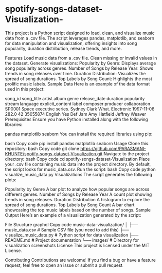 # spotify-songs-dataset-Visualization-
This project is a Python script designed to load, clean, and visualize music data from a .csv file. The script leverages pandas, matplotlib, and seaborn for data manipulation and visualization, offering insights into song popularity, duration distribution, release trends, and more.

Features
Load music data from a .csv file.
Clean missing or invalid values in the dataset.
Generate visualizations:
Popularity by Genre: Displays average song popularity across genres.
Number of Songs by Release Year: Shows trends in song releases over time.
Duration Distribution: Visualizes the spread of song durations.
Top Labels by Song Count: Highlights the most prolific music labels.
Sample Data
Here is an example of the data format used in this project:

song_id	song_title	artist	album	genre	release_date	duration	popularity	stream	language	explicit_content	label	composer	producer	collaboration
SP0001	Space executive series.	Sydney Clark	What.	Electronic	1997-11-08	282.0	42	35055874	English	Yes	Def Jam	Amy Hatfield	Jeffrey Weaver	
Prerequisites
Ensure you have Python installed along with the following libraries:

pandas
matplotlib
seaborn
You can install the required libraries using pip:

bash
Copy code
pip install pandas matplotlib seaborn
Usage
Clone this repository:
bash
Copy code
git clone https://github.com/PARASMANI-KHUNTE/spotify-songs-dataset-Visualization.git
Navigate to the project directory:
bash
Copy code
cd spotify-songs-dataset-Visualization
Place your .csv file containing music data into the project directory. By default, the script looks for music_data.csv.
Run the script:
bash
Copy code
python visualize_music_data.py
Visualizations
The script generates the following plots:

Popularity by Genre
A bar plot to analyze how popular songs are across different genres.
Number of Songs by Release Year
A count plot showing trends in song releases.
Duration Distribution
A histogram to explore the spread of song durations.
Top Labels by Song Count
A bar chart showcasing the top music labels based on the number of songs.
Sample Output
Here’s an example of a visualization generated by the script:


File Structure
graphql
Copy code
music-data-visualization/
│
├── music_data.csv             # Sample CSV file (you need to add this)
├── visualize_music_data.py    # Python script for data visualization
├── README.md                  # Project documentation
└── images/                    # Directory for visualization screenshots
License
This project is licensed under the MIT License.

Contributing
Contributions are welcome! If you find a bug or have a feature request, feel free to open an issue or submit a pull request.
